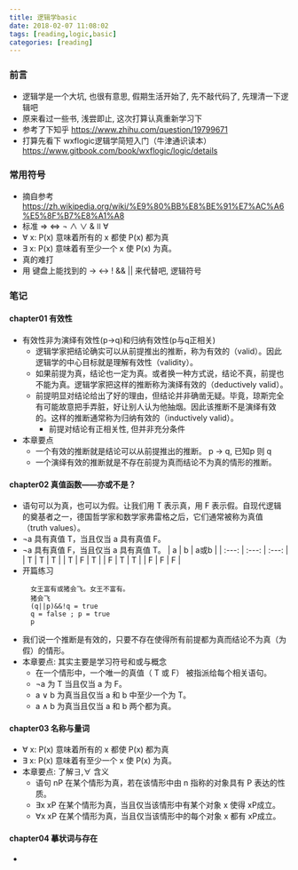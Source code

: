 ```yaml
---
title: 逻辑学basic
date: 2018-02-07 11:08:02
tags: [reading,logic,basic]
categories: [reading]
---
```

### 前言
* 逻辑学是一个大坑, 也很有意思, 假期生活开始了, 先不敲代码了, 先理清一下逻辑吧
* 原来看过一些书, 浅尝即止, 这次打算认真重新学习下
* 参考了下知乎 https://www.zhihu.com/question/19799671
* 打算先看下 wxflogic逻辑学简短入门（牛津通识读本） https://www.gitbook.com/book/wxflogic/logic/details
### 常用符号
* 摘自参考 https://zh.wikipedia.org/wiki/%E9%80%BB%E8%BE%91%E7%AC%A6%E5%8F%B7%E8%A1%A8
* 标准 ⇒ ⇔ ¬ ∧ ∨ & ǀǀ ∀
* ∀ x: P(x) 意味着所有的 x 都使 P(x) 都为真
* ∃ x: P(x) 意味着有至少一个 x 使 P(x) 为真。
* 真的难打
* 用 键盘上能找到的 -> <-> ! && || 来代替吧, 逻辑符号
<!---more--->
### 笔记
#### chapter01 有效性
* 有效性非为演绎有效性(p->q)和归纳有效性(p与q正相关)
  * 逻辑学家把结论确实可以从前提推出的推断，称为有效的（valid）。因此逻辑学的中心目标就是理解有效性（validity）。
  * 如果前提为真，结论也一定为真。或者换一种方式说，结论不真，前提也不能为真。逻辑学家把这样的推断称为演绎有效的（deductively valid）。
  * 前提明显对结论给出了好的理由，但结论并非确凿无疑。毕竟，琼斯完全有可能故意把手弄脏，好让别人认为他抽烟。因此该推断不是演绎有效的。这样的推断通常称为归纳有效的（inductively valid）。
      * 前提对结论有正相关性, 但并非充分条件
* 本章要点
  * 一个有效的推断就是结论可以从前提推出的推断。 p -> q, 已知p 则 q
  * 一个演绎有效的推断就是不存在前提为真而结论不为真的情形的推断。
#### chapter02 真值函数——亦或不是？
* 语句可以为真，也可以为假。让我们用 T 表示真，用 F 表示假。自现代逻辑的奠基者之一，德国哲学家和数学家弗雷格之后，它们通常被称为真值
（truth values）。
* ¬a 具有真值 T，当且仅当 a 具有真值 F。
* ¬a 具有真值 F，当且仅当 a 具有真值 T。
|  a  |  b  |  a或b  |
| :---: | :---: | :---: |
|  T  |  T  |  T  |
|  T  |  F  |  T  |
|  F  |  T  |  T  |
|  F  |  F  |  F  |
* 开篇练习
  ```
    女王富有或猪会飞。女王不富有。
    猪会飞
    (q||p)&&!q = true
    q = false ; p = true
    p
    ```
* 我们说一个推断是有效的，只要不存在使得所有前提都为真而结论不为真（为假）的情形。
* 本章要点: 其实主要是学习符号和或与概念
  * 在一个情形中，一个唯一的真值（ T 或 F） 被指派给每个相关语句。
  * ¬a 为 T 当且仅当 a 为 F。
  * a ∨ b 为真当且仅当 a 和 b 中至少一个为 T。
  * a ∧ b 为真当且仅当 a 和 b 两个都为真。

#### chapter03 名称与量词
* ∀ x: P(x) 意味着所有的 x 都使 P(x) 都为真
* ∃ x: P(x) 意味着有至少一个 x 使 P(x) 为真。
* 本章要点: 了解∃,∀ 含义
    * 语句 nP 在某个情形为真，若在该情形中由 n 指称的对象具有 P 表达的性质。
    * ∃x xP 在某个情形为真，当且仅当该情形中有某个对象 x 使得 xP成立。
    * ∀x xP 在某个情形为真，当且仅当该情形中的每个对象 x 都有 xP成立。
#### chapter04 摹状词与存在
*
